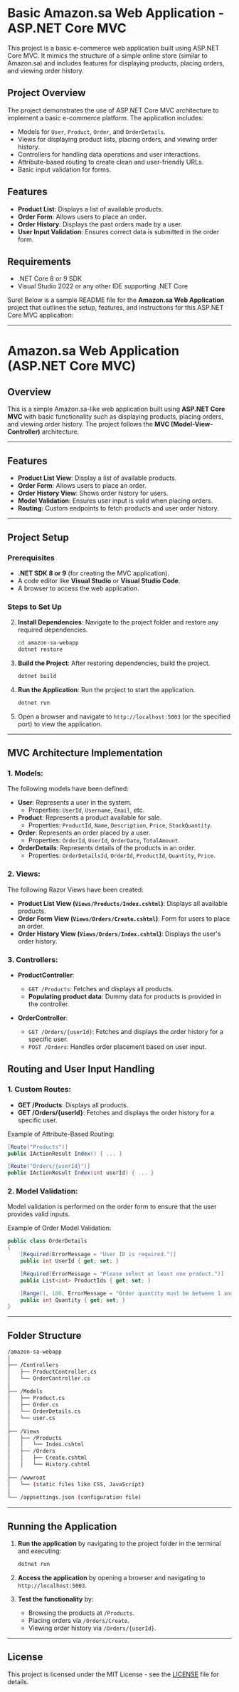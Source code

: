 # Basic Amazon.sa Web Application - ASP.NET Core MVC

This project is a basic e-commerce web application built using ASP.NET Core MVC. It mimics the structure of a simple online store (similar to Amazon.sa) and includes features for displaying products, placing orders, and viewing order history.

## Project Overview

The project demonstrates the use of ASP.NET Core MVC architecture to implement a basic e-commerce platform. The application includes:
- Models for `User`, `Product`, `Order`, and `OrderDetails`.
- Views for displaying product lists, placing orders, and viewing order history.
- Controllers for handling data operations and user interactions.
- Attribute-based routing to create clean and user-friendly URLs.
- Basic input validation for forms.

## Features

- **Product List**: Displays a list of available products.
- **Order Form**: Allows users to place an order.
- **Order History**: Displays the past orders made by a user.
- **User Input Validation**: Ensures correct data is submitted in the order form.

## Requirements

- .NET Core 8 or 9 SDK
- Visual Studio 2022 or any other IDE supporting .NET Core

Sure! Below is a sample README file for the **Amazon.sa Web Application** project that outlines the setup, features, and instructions for this ASP.NET Core MVC application:

---

# Amazon.sa Web Application (ASP.NET Core MVC)

## Overview
This is a simple Amazon.sa-like web application built using **ASP.NET Core MVC** with basic functionality such as displaying products, placing orders, and viewing order history. The project follows the **MVC (Model-View-Controller)** architecture.

---

## Features
- **Product List View**: Display a list of available products.
- **Order Form**: Allows users to place an order.
- **Order History View**: Shows order history for users.
- **Model Validation**: Ensures user input is valid when placing orders.
- **Routing**: Custom endpoints to fetch products and user order history.

---

## Project Setup

### Prerequisites

- **.NET SDK 8 or 9** (for creating the MVC application).
- A code editor like **Visual Studio** or **Visual Studio Code**.
- A browser to access the web application.

### Steps to Set Up

2. **Install Dependencies**:
   Navigate to the project folder and restore any required dependencies.
   ```bash
   cd amazon-sa-webapp
   dotnet restore
   ```

3. **Build the Project**:
   After restoring dependencies, build the project.
   ```bash
   dotnet build
   ```

4. **Run the Application**:
   Run the project to start the application.
   ```bash
   dotnet run
   ```

5. Open a browser and navigate to `http://localhost:5003` (or the specified port) to view the application.

---

## MVC Architecture Implementation

### 1. **Models**:
The following models have been defined:

- **User**: Represents a user in the system.
    - Properties: `UserId`, `Username`, `Email`, etc.
- **Product**: Represents a product available for sale.
    - Properties: `ProductId`, `Name`, `Description`, `Price`, `StockQuantity`.
- **Order**: Represents an order placed by a user.
    - Properties: `OrderId`, `UserId`, `OrderDate`, `TotalAmount`.
- **OrderDetails**: Represents details of the products in an order.
    - Properties: `OrderDetailsId`, `OrderId`, `ProductId`, `Quantity`, `Price`.

### 2. **Views**:
The following Razor Views have been created:

- **Product List View (`Views/Products/Index.cshtml`)**: Displays all available products.
- **Order Form View (`Views/Orders/Create.cshtml`)**: Form for users to place an order.
- **Order History View (`Views/Orders/Index.cshtml`)**: Displays the user's order history.

### 3. **Controllers**:
- **ProductController**:
    - `GET /Products`: Fetches and displays all products.
    - **Populating product data**: Dummy data for products is provided in the controller.
  
- **OrderController**:
    - `GET /Orders/{userId}`: Fetches and displays the order history for a specific user.
    - `POST /Orders`: Handles order placement based on user input.


## Routing and User Input Handling

### 1. **Custom Routes**:
- **GET /Products**: Displays all products.
- **GET /Orders/{userId}**: Fetches and displays the order history for a specific user.

Example of Attribute-Based Routing:
```csharp
[Route("Products")]
public IActionResult Index() { ... }

[Route("Orders/{userId}")]
public IActionResult Index(int userId) { ... }
```

### 2. **Model Validation**:
Model validation is performed on the order form to ensure that the user provides valid inputs.

Example of Order Model Validation:
```csharp
public class OrderDetails
{
    [Required(ErrorMessage = "User ID is required.")]
    public int UserId { get; set; }

    [Required(ErrorMessage = "Please select at least one product.")]
    public List<int> ProductIds { get; set; }

    [Range(1, 100, ErrorMessage = "Order quantity must be between 1 and 100.")]
    public int Quantity { get; set; }
}
```

---

## Folder Structure

```bash
/amazon-sa-webapp
│
├── /Controllers
│   ├── ProductController.cs
│   └── OrderController.cs
│
├── /Models
│   ├── Product.cs
│   ├── Order.cs
│   └── OrderDetails.cs
│   └── user.cs
│
├── /Views
│   ├── /Products
│   │   └── Index.cshtml
│   ├── /Orders
│   │   ├── Create.cshtml
│   │   └── History.cshtml
│
├── /wwwroot
│   └── (static files like CSS, JavaScript)
│
└── /appsettings.json (configuration file)
```

---

## Running the Application

1. **Run the application** by navigating to the project folder in the terminal and executing:
   ```bash
   dotnet run
   ```

2. **Access the application** by opening a browser and navigating to `http://localhost:5003`.

3. **Test the functionality** by:
   - Browsing the products at `/Products`.
   - Placing orders via `/Orders/Create`.
   - Viewing order history via `/Orders/{userId}`.

---

## License

This project is licensed under the MIT License - see the [LICENSE](LICENSE) file for details.
